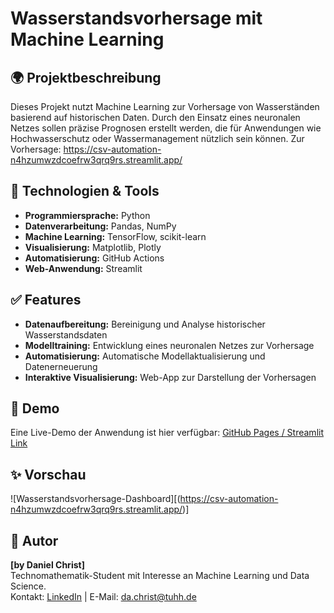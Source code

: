 # Wasserstandsvorhersage mit Machine Learning

## 🌍 Projektbeschreibung
Dieses Projekt nutzt Machine Learning zur Vorhersage von Wasserständen basierend auf historischen Daten. 
Durch den Einsatz eines neuronalen Netzes sollen präzise Prognosen erstellt werden, die für Anwendungen wie Hochwasserschutz oder Wassermanagement nützlich sein können.
Zur Vorhersage: https://csv-automation-n4hzumwzdcoefrw3qrq9rs.streamlit.app/

## 🤖 Technologien & Tools
- **Programmiersprache:** Python
- **Datenverarbeitung:** Pandas, NumPy
- **Machine Learning:** TensorFlow, scikit-learn
- **Visualisierung:** Matplotlib, Plotly
- **Automatisierung:** GitHub Actions
- **Web-Anwendung:** Streamlit

## ✅ Features
- **Datenaufbereitung:** Bereinigung und Analyse historischer Wasserstandsdaten
- **Modelltraining:** Entwicklung eines neuronalen Netzes zur Vorhersage
- **Automatisierung:** Automatische Modellaktualisierung und Datenerneuerung
- **Interaktive Visualisierung:** Web-App zur Darstellung der Vorhersagen


## 🎉 Demo
Eine Live-Demo der Anwendung ist hier verfügbar: [GitHub Pages / Streamlit Link](https://dein-link.com)

## ✨ Vorschau
![Wasserstandsvorhersage-Dashboard][(https://csv-automation-n4hzumwzdcoefrw3qrq9rs.streamlit.app/)]

## 👥 Autor
**[by Daniel Christ]**  
Technomathematik-Student mit Interesse an Machine Learning und Data Science.  
Kontakt: [LinkedIn]([https://linkedin.com/in/deinprofil](https://www.linkedin.com/in/daniel-christ-397555290/)) | E-Mail: da.christ@tuhh.de
